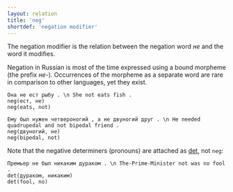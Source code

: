 ```yaml
---
layout: relation
title: 'neg'
shortdef: 'negation modifier'
---
```


The negation modifier is the relation between the negation word _не_ and the
word it modifies.

Negation in Russian is most of the time expressed using a bound morpheme (the prefix _не-_).
Occurrences of the morpheme as a separate word are rare in comparison to other languages,
yet they exist.

~~~ sdparse
Она не ест рыбу . \n She not eats fish .
neg(ест, не)
neg(eats, not)
~~~

~~~ sdparse
Ему был нужен четвероногий , а не двуногий друг . \n He needed quadrupedal and not bipedal friend .
neg(двуногий, не)
neg(bipedal, not)
~~~

Note that the negative determiners (pronouns) are attached as [det](), not `neg`:

~~~ sdparse
Премьер не был никаким дураком . \n The-Prime-Minister not was no fool .
det(дураком, никаким)
det(fool, no)
~~~

